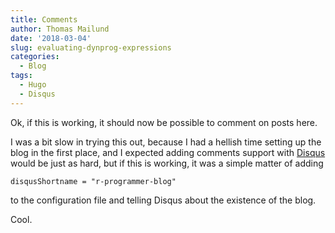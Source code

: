 ```yaml
---
title: Comments
author: Thomas Mailund
date: '2018-03-04'
slug: evaluating-dynprog-expressions
categories:
  - Blog
tags:
  - Hugo
  - Disqus
---
```


Ok, if this is working, it should now be possible to comment on posts here.

I was a bit slow in trying this out, because I had a hellish time setting up the blog in the first place, and I expected adding comments support with [Disqus](https://disqus.com) would be just as hard, but if this is working, it was a simple matter of adding

```
disqusShortname = "r-programmer-blog"
```

to the configuration file and telling Disqus about the existence of the blog.

Cool.

